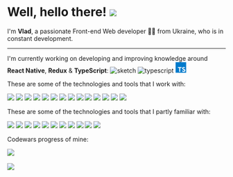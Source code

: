 # Well, hello there! <img src="https://media.giphy.com/media/hvRJCLFzcasrR4ia7z/giphy.gif" width="25px">

I'm **Vlad**, a passionate Front-end Web developer 👨‍💻 from Ukraine, who is in constant development.

<!-- I'm open to job opportunities and currently looking for a full-time **Frontend Developer** roles for 2021 🚀.

**Resume** of mine is on the disk: <a target="blank" href="https://drive.google.com/file/d/1BD-mNnIu83C1VTTbqrK5T-KHyPIUEg0l/view?usp=sharing"><img src="https://www.vectorlogo.zone/logos/google_drive/google_drive-icon.svg" height="25" width="25"></a>

<p>You could get in touch with me: 
  <a target="blank" href="https://www.linkedin.com/in/vlad-piatyhor-8b227b113"><img src="https://www.vectorlogo.zone/logos/linkedin/linkedin-icon.svg" height="30" width="30"></a> <a target="blank" href="https://join.skype.com/invite/vTTFQ6hD9T2V"><img src="https://www.vectorlogo.zone/logos/skype/skype-tile.svg" height="30" width="30"></a> <a target="blank" href="https://t.me/VladPiatyhor"><img src="https://www.vectorlogo.zone/logos/telegram/telegram-tile.svg" height="30" width="30"></a> <a target="blank" href="mailto:vlad.piatyhor@gmail.com"><img src="https://www.vectorlogo.zone/logos/gmail/gmail-icon.svg" height="30" width="30"></a>
</p> -->

***

I'm currently working on developing and improving knowledge around **React Native**, **Redux** & **TypeScript**: <img src="https://www.vectorlogo.zone/logos/reactjs/reactjs-icon.svg" alt="sketch" width="25" height="25"/> <img src="https://camo.githubusercontent.com/fa9e6862458a3f719c8be00fa538a8cea8e4f0c1ea32147fe55c566b0e5f021e/68747470733a2f2f72656475782e6a732e6f72672f696d672f72656475782e737667" alt="typescript" width="25" height="25"/> <img src="https://raw.githubusercontent.com/devicons/devicon/master/icons/typescript/typescript-original.svg" alt="typescript" width="25" height="25"/> 

<!-- I'm interested in mastering the **M E R N** stack: <img src="https://www.vectorlogo.zone/logos/mongodb/mongodb-icon.svg" alt="sketch" width="25" height="25"/> <img src="https://www.vectorlogo.zone/logos/expressjs/expressjs-icon.svg" alt="sketch" width="25" height="25"/> <img src="https://www.vectorlogo.zone/logos/reactjs/reactjs-icon.svg" alt="sketch" width="25" height="25"/> <img src="https://www.vectorlogo.zone/logos/nodejs/nodejs-icon.svg" alt="sketch" width="25" height="25"/>   -->

These are some of the technologies and tools that I work with:

<p>
  <img src="https://img.shields.io/badge/HTML5-black?style=flat&logo=html5">
  <img src="https://img.shields.io/badge/CSS3-black?style=flat&logo=css3">
  <img src="https://img.shields.io/badge/Sass / SCSS-black?style=flat&logo=sass">
  <img src="https://img.shields.io/badge/JavaScript-black?style=flat&logo=javascript">
  <img src="https://img.shields.io/badge/React-black?style=flat&logo=React">
  <img src="https://img.shields.io/badge/Git-black?style=flat&logo=Git">
  <img src="https://img.shields.io/badge/GitHub-black?style=flat&logo=GitHub">
  <img src="https://img.shields.io/badge/Gulp-black?style=flat&logo=gulp">
  <img src="https://img.shields.io/badge/Webpack-black?style=flat&logo=webpack">
  <img src="https://img.shields.io/badge/npm-black?style=flat&logo=npm">
  <img src="https://img.shields.io/badge/shell / bush-black?style=flat&logo=powershell">
  <img src="https://img.shields.io/badge/VS Code-black?style=flat&logo=visual-studio-code">
  <img src="https://img.shields.io/badge/Figma-black?style=flat&logo=figma">
  <img src="https://img.shields.io/badge/Trello-black?style=flat&logo=trello">
</p>

These are some of the technologies and tools that I partly familiar with:

<p>
  <img src="https://img.shields.io/badge/Bootstrap-black?style=flat&logo=bootstrap"> 
  <img src="https://img.shields.io/badge/Bulma-black?style=flat&logo=bulma">
  <img src="https://img.shields.io/badge/jQuery-black?style=flat&logo=jquery">
  <img src="https://img.shields.io/badge/Angular-black?style=flat&logo=Angular">
  <img src="https://img.shields.io/badge/Redux-black?style=flat&logo=redux">
  <img src="https://img.shields.io/badge/TypeScript-black?style=flat&logo=typescript">
  <img src="https://img.shields.io/badge/Node.js-black?style=flat&logo=node.js">
  <img src="https://img.shields.io/badge/Express.js-black?style=flat&logo=express">
  <img src="https://img.shields.io/badge/GitLab-black?style=flat&logo=gitlab">
  <img src="https://img.shields.io/badge/Jira-black?style=flat&logo=jira">
  <img src="https://img.shields.io/badge/Photoshop-black?style=flat&logo=adobe-photoshop">
</p>

Codewars progress of mine:

<img src="https://www.codewars.com/users/5Mountains/badges/micro">

<!-- ***

These are a bunch of **commercial and pet-projects** that I have done:

✔️ I had some **freelance** experience where I was able tested Node.js and Express.js:
  - Newborn site - link to the [code](https://github.com/5Mountains/newbornSite) :open_file_folder: and to the [app](http://alinapiatyhor.com/) :mag:

✔️ Using HTML, SCSS, BEM & Responsive patterns:
  - Museum NAMU - link to the [code](https://github.com/5Mountains/Museum-NAMU) :open_file_folder: / to the [app](https://5mountains.github.io/Museum-NAMU/) :mag:
  - Potr Pots - link to the [code](https://github.com/5Mountains/Potr-Pots/) :open_file_folder: / to the [app](https://5mountains.github.io/Potr-Pots/) :mag:

✔️ Using HTML, CSS, JS:
  - Todo list - link to the [code](https://github.com/5Mountains/ToDo-List) :open_file_folder: / to the [app](https://5mountains.github.io/ToDo-List/) :mag:
  - Nickname creator - link to the [code](https://github.com/5Mountains/nickname-creator) :open_file_folder: / to the [app](https://5mountains.github.io/nickname-creator/) :mag:
  - DOM/API - link to the [code](https://github.com/5Mountains/dom-api-task) :open_file_folder: / to the [app](https://5mountains.github.io/dom-api-task/) :mag:
  - UA to ENG transliteration - link to the [code](https://github.com/5Mountains/transliteration-ua-eng) :open_file_folder: / to the [app](https://5mountains.github.io/transliteration-ua-eng/) :mag: 
  - Memory pair game - appears soon
 
✔️ Using React:
  - GitHub users search - link to the [code](https://github.com/5Mountains/github-search) :open_file_folder: / to the [app](https://5mountains.github.io/github-search/) :mag: 
  - Todo list - appears soon
  - Movie API search - appears soon


✔️ Also, I had minor experience with using Angular:
  - Users list - link to the [code](https://github.com/5Mountains/users-list)


***

**Talking about learning journey** 🧗  :
- [x] I'm mostly self-taught 📚 hundreds upon hundreds of study hours through educational resources such as:
 [<img src="https://simpleicons.org/icons/udacity.svg" width="15px"> Udacity](https://www.udacity.com/), [<img src="https://simpleicons.org/icons/htmlacademy.svg" width="15px"> HTML Academy](https://htmlacademy.ru/), [<img src="https://simpleicons.org/icons/freecodecamp.svg" width="15px"> freeCodeCamp](https://www.freecodecamp.org/5mountains), [<img src="https://simpleicons.org/icons/codecademy.svg" width="15px"> Codecademy](https://www.codecademy.com/), [<img src="https://simpleicons.org/icons/codewars.svg" width="15px"> Codewars](https://www.codewars.com/users/5Mountains), [<img src="https://simpleicons.org/icons/leetcode.svg" width="15px"> LeetCode](https://leetcode.com/5Mountains/), [<img src="https://simpleicons.org/icons/youtube.svg" width="15px"> Youtube](https://leetcode.com/5Mountains/) ect.,
- [x] I was also partially trained under the guidance of an experienced [mentor](https://github.com/SpiritUrban) 🧐,
- [x] I have taken the ["JavaScript v.2.0"](https://itgid.info/course/javascript-2) and ["JS OOP"](https://itgid.info/course/object-js) programs from the [<img src="https://itgid.info/img/logo-ico.png" width="18px"> ItGid](https://itgid.info/) authoring courses, 
- [x]  I participated in the ["Self-study"](https://github.com/kottans/frontend/blob/master/contents.md) part of the ["Frontend"](https://github.com/kottans/frontend) course  from the [<img src="https://kottans.org/documentation/img/logoBlack.svg" width="20px"> Kottans](https://kottans.org/) developers community,
- [x] I have been studying the ["Frontend"](https://mate.academy/) program from the [<img src="https://avatars0.githubusercontent.com/u/28379899?s=200&v=4" width="15px"> Mate Academy](https://mate.academy/).
Furthermore, I became a part of these communities and continue participating in the life and activities of these gangs 🤟.

***

I'm open 🤗 to collaboration and participation in an open source projects. 

<br>

Feel free to contact me in case of any questions 👌 -->

<br>

![](https://visitor-badge.glitch.me/badge?page_id=5Mountains.5Mountains)
